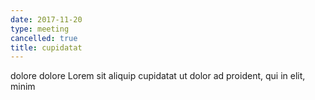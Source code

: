 ```yaml
---
date: 2017-11-20
type: meeting
cancelled: true
title: cupidatat
---
```

dolore dolore Lorem sit aliquip cupidatat ut dolor ad proident, qui in elit, minim